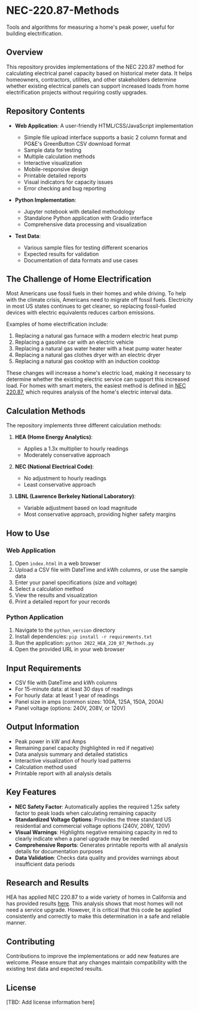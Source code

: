 # NEC-220.87-Methods

Tools and algorithms for measuring a home's peak power, useful for building electrification.

## Overview

This repository provides implementations of the NEC 220.87 method for calculating electrical panel capacity based on historical meter data. It helps homeowners, contractors, utilities, and other stakeholders determine whether existing electrical panels can support increased loads from home electrification projects without requiring costly upgrades.

## Repository Contents

- **Web Application**: A user-friendly HTML/CSS/JavaScript implementation
  - Simple file upload interface supports a basic 2 column format and PG&E's GreenButton CSV download format
  - Sample data for testing
  - Multiple calculation methods
  - Interactive visualization
  - Mobile-responsive design
  - Printable detailed reports
  - Visual indicators for capacity issues
  - Error checking and bug reporting

- **Python Implementation**: 
  - Jupyter notebook with detailed methodology
  - Standalone Python application with Gradio interface
  - Comprehensive data processing and visualization

- **Test Data**: 
  - Various sample files for testing different scenarios
  - Expected results for validation
  - Documentation of data formats and use cases

## The Challenge of Home Electrification

Most Americans use fossil fuels in their homes and while driving. To help with the climate crisis, Americans need to migrate off fossil fuels. Electricity in most US states continues to get cleaner, so replacing fossil-fueled devices with electric equivalents reduces carbon emissions.

Examples of home electrification include:
1. Replacing a natural gas furnace with a modern electric heat pump
2. Replacing a gasoline car with an electric vehicle
3. Replacing a natural gas water heater with a heat pump water heater
4. Replacing a natural gas clothes dryer with an electric dryer
5. Replacing a natural gas cooktop with an induction cooktop

These changes will increase a home's electric load, making it necessary to determine whether the existing electric service can support this increased load. For homes with smart meters, the easiest method is defined in [NEC 220.87](https://up.codes/s/determining-existing-loads), which requires analysis of the home's electric interval data.

## Calculation Methods

The repository implements three different calculation methods:

1. **HEA (Home Energy Analytics)**: 
   - Applies a 1.3x multiplier to hourly readings
   - Moderately conservative approach

2. **NEC (National Electrical Code)**:
   - No adjustment to hourly readings
   - Least conservative approach

3. **LBNL (Lawrence Berkeley National Laboratory)**:
   - Variable adjustment based on load magnitude
   - Most conservative approach, providing higher safety margins

## How to Use

### Web Application
1. Open `index.html` in a web browser
2. Upload a CSV file with DateTime and kWh columns, or use the sample data
3. Enter your panel specifications (size and voltage)
4. Select a calculation method
5. View the results and visualization
6. Print a detailed report for your records

### Python Application
1. Navigate to the `python_version` directory
2. Install dependencies: `pip install -r requirements.txt`
3. Run the application: `python 2022_HEA_220_87_Methods.py`
4. Open the provided URL in your web browser

## Input Requirements

- CSV file with DateTime and kWh columns
- For 15-minute data: at least 30 days of readings
- For hourly data: at least 1 year of readings
- Panel size in amps (common sizes: 100A, 125A, 150A, 200A)
- Panel voltage (options: 240V, 208V, or 120V)

## Output Information

- Peak power in kW and Amps
- Remaining panel capacity (highlighted in red if negative)
- Data analysis summary and detailed statistics
- Interactive visualization of hourly load patterns
- Calculation method used
- Printable report with all analysis details

## Key Features

- **NEC Safety Factor**: Automatically applies the required 1.25x safety factor to peak loads when calculating remaining capacity
- **Standardized Voltage Options**: Provides the three standard US residential and commercial voltage options (240V, 208V, 120V)
- **Visual Warnings**: Highlights negative remaining capacity in red to clearly indicate when a panel upgrade may be needed
- **Comprehensive Reports**: Generates printable reports with all analysis details for documentation purposes
- **Data Validation**: Checks data quality and provides warnings about insufficient data periods

## Research and Results

HEA has applied NEC 220.87 to a wide variety of homes in California and has provided results [here](https://1drv.ms/f/s!Ag7eOV5ifY5Ch2FNngIFZEzuLLFm?e=igYtZF). This analysis shows that most homes will not need a service upgrade. However, it is critical that this code be applied consistently and correctly to make this determination in a safe and reliable manner.

## Contributing

Contributions to improve the implementations or add new features are welcome. Please ensure that any changes maintain compatibility with the existing test data and expected results.

## License

[TBD: Add license information here]
